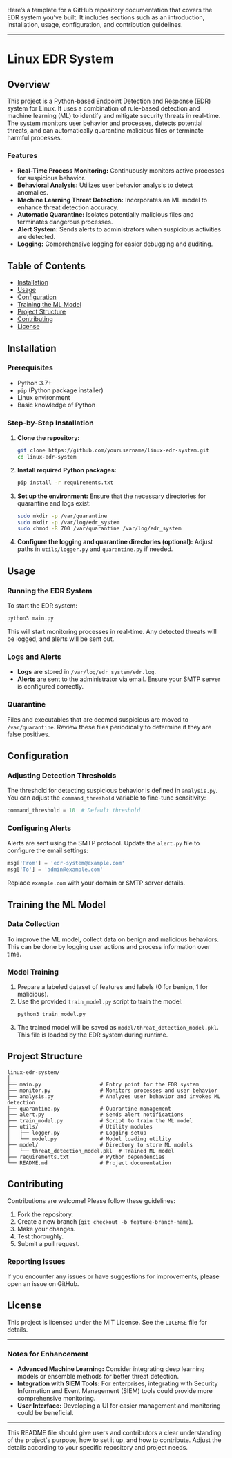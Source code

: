 Here’s a template for a GitHub repository documentation that covers the EDR system you’ve built. It includes sections such as an introduction, installation, usage, configuration, and contribution guidelines.

---

# Linux EDR System

## Overview

This project is a Python-based Endpoint Detection and Response (EDR) system for Linux. It uses a combination of rule-based detection and machine learning (ML) to identify and mitigate security threats in real-time. The system monitors user behavior and processes, detects potential threats, and can automatically quarantine malicious files or terminate harmful processes.

### Features

- **Real-Time Process Monitoring:** Continuously monitors active processes for suspicious behavior.
- **Behavioral Analysis:** Utilizes user behavior analysis to detect anomalies.
- **Machine Learning Threat Detection:** Incorporates an ML model to enhance threat detection accuracy.
- **Automatic Quarantine:** Isolates potentially malicious files and terminates dangerous processes.
- **Alert System:** Sends alerts to administrators when suspicious activities are detected.
- **Logging:** Comprehensive logging for easier debugging and auditing.

## Table of Contents

- [Installation](#installation)
- [Usage](#usage)
- [Configuration](#configuration)
- [Training the ML Model](#training-the-ml-model)
- [Project Structure](#project-structure)
- [Contributing](#contributing)
- [License](#license)

## Installation

### Prerequisites

- Python 3.7+
- `pip` (Python package installer)
- Linux environment
- Basic knowledge of Python

### Step-by-Step Installation

1. **Clone the repository:**
   ```bash
   git clone https://github.com/yourusername/linux-edr-system.git
   cd linux-edr-system
   ```

2. **Install required Python packages:**
   ```bash
   pip install -r requirements.txt
   ```

3. **Set up the environment:**
   Ensure that the necessary directories for quarantine and logs exist:
   ```bash
   sudo mkdir -p /var/quarantine
   sudo mkdir -p /var/log/edr_system
   sudo chmod -R 700 /var/quarantine /var/log/edr_system
   ```

4. **Configure the logging and quarantine directories (optional):**
   Adjust paths in `utils/logger.py` and `quarantine.py` if needed.

## Usage

### Running the EDR System

To start the EDR system:

```bash
python3 main.py
```

This will start monitoring processes in real-time. Any detected threats will be logged, and alerts will be sent out.

### Logs and Alerts

- **Logs** are stored in `/var/log/edr_system/edr.log`.
- **Alerts** are sent to the administrator via email. Ensure your SMTP server is configured correctly.

### Quarantine

Files and executables that are deemed suspicious are moved to `/var/quarantine`. Review these files periodically to determine if they are false positives.

## Configuration

### Adjusting Detection Thresholds

The threshold for detecting suspicious behavior is defined in `analysis.py`. You can adjust the `command_threshold` variable to fine-tune sensitivity:

```python
command_threshold = 10  # Default threshold
```

### Configuring Alerts

Alerts are sent using the SMTP protocol. Update the `alert.py` file to configure the email settings:

```python
msg['From'] = 'edr-system@example.com'
msg['To'] = 'admin@example.com'
```

Replace `example.com` with your domain or SMTP server details.

## Training the ML Model

### Data Collection

To improve the ML model, collect data on benign and malicious behaviors. This can be done by logging user actions and process information over time.

### Model Training

1. Prepare a labeled dataset of features and labels (0 for benign, 1 for malicious).
2. Use the provided `train_model.py` script to train the model:
   ```bash
   python3 train_model.py
   ```
3. The trained model will be saved as `model/threat_detection_model.pkl`. This file is loaded by the EDR system during runtime.

## Project Structure

```plaintext
linux-edr-system/
│
├── main.py                   # Entry point for the EDR system
├── monitor.py                # Monitors processes and user behavior
├── analysis.py               # Analyzes user behavior and invokes ML detection
├── quarantine.py             # Quarantine management
├── alert.py                  # Sends alert notifications
├── train_model.py            # Script to train the ML model
├── utils/                    # Utility modules
│   ├── logger.py             # Logging setup
│   └── model.py              # Model loading utility
├── model/                    # Directory to store ML models
│   └── threat_detection_model.pkl  # Trained ML model
├── requirements.txt          # Python dependencies
└── README.md                 # Project documentation
```

## Contributing

Contributions are welcome! Please follow these guidelines:

1. Fork the repository.
2. Create a new branch (`git checkout -b feature-branch-name`).
3. Make your changes.
4. Test thoroughly.
5. Submit a pull request.

### Reporting Issues

If you encounter any issues or have suggestions for improvements, please open an issue on GitHub.

## License

This project is licensed under the MIT License. See the `LICENSE` file for details.

---

### Notes for Enhancement

- **Advanced Machine Learning:** Consider integrating deep learning models or ensemble methods for better threat detection.
- **Integration with SIEM Tools:** For enterprises, integrating with Security Information and Event Management (SIEM) tools could provide more comprehensive monitoring.
- **User Interface:** Developing a UI for easier management and monitoring could be beneficial.

---

This README file should give users and contributors a clear understanding of the project's purpose, how to set it up, and how to contribute. Adjust the details according to your specific repository and project needs.
